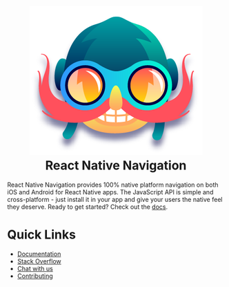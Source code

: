 <h1 align="center">
  <img src="https://github.com/wix/react-native-navigation/blob/master/.logo.png"/><br>
  React Native Navigation
</h1>

React Native Navigation provides 100% native platform navigation on both iOS and Android for React Native apps. The JavaScript API is simple and cross-platform - just install it in your app and give your users the native feel they deserve. Ready to get started? Check out the [docs](https://wix.github.io/react-native-navigation/).

# Quick Links
- [Documentation](https://wix.github.io/react-native-navigation/)
- [Stack Overflow](http://stackoverflow.com/questions/tagged/react-native-navigation)
- [Chat with us](https://discord.gg/DhkZjq2)
- [Contributing](/docs/docs/WorkingLocally.md)


